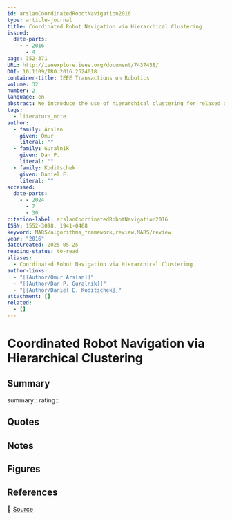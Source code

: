 ```yaml
---
id: arslanCoordinatedRobotNavigation2016
type: article-journal
title: Coordinated Robot Navigation via Hierarchical Clustering
issued:
  date-parts:
    - - 2016
      - 4
page: 352-371
URL: http://ieeexplore.ieee.org/document/7437458/
DOI: 10.1109/TRO.2016.2524018
container-title: IEEE Transactions on Robotics
volume: 32
number: 2
language: en
abstract: We introduce the use of hierarchical clustering for relaxed deterministic coordination and control of multiple robots. Traditionally, an unsupervised learning method, hierarchical clustering offers a formalism for identifying and representing spatially cohesive and segregated robot groups at different resolutions by relating the continuous space of conﬁgurations to the combinatorial space of trees. We formalize and exploit this relation, developing computationally effective reactive algorithms for navigating through the combinatorial space in concert with geometric realizations for a particular choice of the hierarchical clustering method. These constructions yield computationally effective vector ﬁeld planners for both hierarchically invariant as well as transitional navigation in the conﬁguration space. We apply these methods to the centralized coordination and control of n perfectly sensed and actuated Euclidean spheres in a d-dimensional ambient space (for arbitrary n and d). Given a desired conﬁguration supporting a desired hierarchy, we construct a hybrid controller that is quadratic in n and algebraic in d and prove that its execution brings all but a measure zero set of initial conﬁgurations to the desired goal, with the guarantee of no collisions along the way.
tags:
  - literature_note
author:
  - family: Arslan
    given: Omur
    literal: ""
  - family: Guralnik
    given: Dan P.
    literal: ""
  - family: Koditschek
    given: Daniel E.
    literal: ""
accessed:
  date-parts:
    - - 2024
      - 7
      - 30
citation-label: arslanCoordinatedRobotNavigation2016
ISSN: 1552-3098, 1941-0468
keyword: MARS/algorithms_framework,review,MARS/review
year: "2016"
dateCreated: 2025-05-25
reading-status: to-read
aliases:
  - Coordinated Robot Navigation via Hierarchical Clustering
author-links:
  - "[[Author/Omur Arslan]]"
  - "[[Author/Dan P. Guralnik]]"
  - "[[Author/Daniel E. Koditschek]]"
attachment: []
related:
  - []
---
```


# Coordinated Robot Navigation via Hierarchical Clustering

## Summary
summary::
rating::

## Quotes

## Notes

## Figures

## References

🔗 [Source](http://ieeexplore.ieee.org/document/7437458/)

